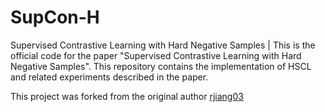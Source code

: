# SupCon-H
Supervised Contrastive Learning with Hard Negative Samples | This is the official code for the paper "Supervised Contrastive Learning with Hard Negative Samples". This repository contains the implementation of HSCL and related experiments described in the paper.

This project was forked from the original author [rjiang03](https://github.com/rjiang03/H-SCL)
